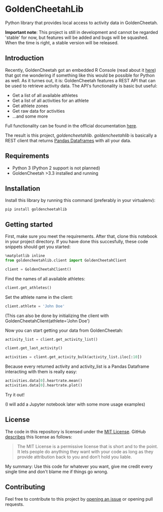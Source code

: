 # GoldenCheetahLib
Python library that provides local access to activity data in GoldenCheetah.

**Important note**: This project is still in development and cannot be regarded 'stable' for now, but features will be added and bugs will be squashed. When the time is right, a stable version will be released.

## Introduction
Recently, GoldenCheetah got an embedded R Console (read about it [here](https://github.com/GoldenCheetah/GoldenCheetah/wiki/UG_Special-Topics_Working-with-R)) that got me wondering if something like this would be possible for Python as well. As it turnes out, it is: GoldenCheetah features a REST API that can be used to retrieve activity data. The API's functionality is basic but useful: 
- Get a list of all available athletes
- Get a list of all activities for an athlete
- Get athlete zones
- Get raw data for activities
- ...and some more

Full functionality can be found in the official documentation [here](https://github.com/GoldenCheetah/GoldenCheetah/wiki/UG_Special-Topics_REST-API-documentation).

The result is this project, *goldencheetahlib*. *goldencheetahlib* is basically a REST client that returns [Pandas Dataframes](http://pandas.pydata.org/pandas-docs/stable/generated/pandas.DataFrame.html.) with all your data.

## Requirements
- Python 3 (Python 2 support is not planned)
- GoldenCheetah >3.3 installed and running

## Installation
Install this library by running this command (preferably in your virtualenv):
```
pip install goldencheetahlib
```

## Getting started
First, make sure you meet the requirements. After that, clone this notebook in your project directory. If you have done this succesfully, these code snippets should get you started:
```python
%matplotlib inline
from goldencheetahlib.client import GoldenCheetahClient
```
```python
client = GoldenCheetahClient()
```
Find the names of all available athletes:
```python
client.get_athletes()
```
Set the athlete name in the client:
```python
client.athlete = 'John Doe'
```
(This can also be done by initializing the client with GoldenCheetahClient(athlete='John Doe')

Now you can start getting your data from GoldenCheetah:
```python
activity_list = client.get_activity_list()
```
```python
client.get_last_activity()
```
```python
activities = client.get_activity_bulk(activity_list.iloc[:10])
```

Because every returned activity and activity_list is a Pandas Dataframe interacting with them is really easy:
```python
activities.data[0].heartrate.mean()
activities.data[0].heartrate.plot()
```

Try it out!

(I will add a Jupyter notebook later with some more usage examples)


## License
The code in this repository is licensed under the [MIT License](http://choosealicense.com/licenses/mit/). GitHub [describes](http://choosealicense.com) this license as follows:
> The MIT License is a permissive license that is short and to the point. It lets people do anything they want with your code as long as they provide attribution back to you and don’t hold you liable.

My summary: Use this code for whatever you want, give me credit every single time and don't blame me if things go wrong.

## Contributing
Feel free to contribute to this project by [opening an issue](https://github.com/AartGoossens/goldencheetahlib/issues/new) or opening pull requests.
